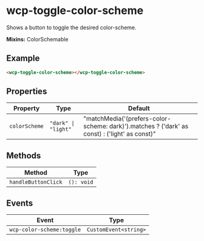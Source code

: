 # wcp-toggle-color-scheme

Shows a button to toggle the desired color-scheme.

**Mixins:** ColorSchemable

## Example

```html
<wcp-toggle-color-scheme></wcp-toggle-color-scheme>
```

## Properties

| Property      | Type                | Default                                          |
|---------------|---------------------|--------------------------------------------------|
| `colorScheme` | `"dark" \| "light"` | "matchMedia('(prefers-color-scheme: dark)').matches ? ('dark' as const) : ('light' as const)" |

## Methods

| Method              | Type       |
|---------------------|------------|
| `handleButtonClick` | `(): void` |

## Events

| Event                     | Type                  |
|---------------------------|-----------------------|
| `wcp-color-scheme:toggle` | `CustomEvent<string>` |
